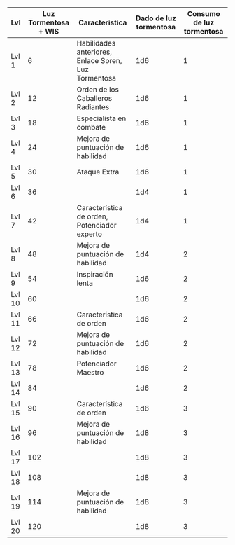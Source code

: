 
| Lvl    | Luz Tormentosa + WIS | Caracteristica                                       | Dado de luz tormentosa | Consumo de luz tormentosa |
| ------ | -------------------- | ---------------------------------------------------- | ---------------------- | ------------------------- |
| Lvl 1  | 6                    | Habilidades anteriores, Enlace Spren, Luz Tormentosa | 1d6                    | 1                         |
| Lvl 2  | 12                   | Orden de los Caballeros Radiantes                    | 1d6                    | 1                         |
| Lvl 3  | 18                   | Especialista en combate                              | 1d6                    | 1                         |
| Lvl 4  | 24                   | Mejora de puntuación de habilidad                    | 1d6                    | 1                         |
| Lvl 5  | 30                   | Ataque Extra                                         | 1d6                    | 1                         |
| Lvl 6  | 36                   |                                                      | 1d4                    | 1                         |
| Lvl 7  | 42                   | Característica de orden, Potenciador experto         | 1d4                    | 1                         |
| Lvl 8  | 48                   | Mejora de puntuación de habilidad                    | 1d4                    | 2                         |
| Lvl 9  | 54                   | Inspiración lenta                                    | 1d6                    | 2                         |
| Lvl 10 | 60                   |                                                      | 1d6                    | 2                         |
| Lvl 11 | 66                   | Característica de orden                              | 1d6                    | 2                         |
| Lvl 12 | 72                   | Mejora de puntuación de habilidad                    | 1d6                    | 2                         |
| Lvl 13 | 78                   | Potenciador Maestro                                  | 1d6                    | 2                         |
| Lvl 14 | 84                   |                                                      | 1d6                    | 2                         |
| Lvl 15 | 90                   | Característica de orden                              | 1d6                    | 3                         |
| Lvl 16 | 96                   | Mejora de puntuación de habilidad                    | 1d8                    | 3                         |
| Lvl 17 | 102                  |                                                      | 1d8                    | 3                         |
| Lvl 18 | 108                  |                                                      | 1d8                    | 3                         |
| Lvl 19 | 114                  | Mejora de puntuación de habilidad                    | 1d8                    | 3                         |
| Lvl 20 | 120                  |                                                      | 1d8                    | 3                         |

